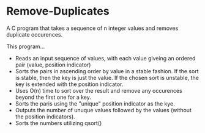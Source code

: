 # Remove-Duplicates
 A C program that takes a sequence of n integer values and removes duplicate occurences. 


This program...
 - Reads an input sequence of values, with each value giveing an ordered pair (value, position indicator)
 - Sorts the pairs in ascending order by value in a stable fashion. If the sort is stable, then the key is just the value. If the chosen sort is unstable, the key is extended with the position indicator. 
 - Uses O(n) time to sort over the result and remove any occurences beyond the first one for a key. 
 - Sorts the paris using the "unique" position indicator as the kye. 
 - Outputs the number of unuque values followed by the values (without the position indicators). 
 - Sorts the numbers utilizing qsort()
